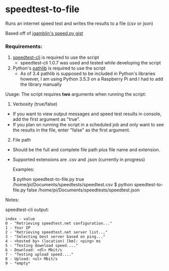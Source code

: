 # speedtest-to-file
Runs an internet speed test and writes the results to a file (csv or json)

Based off of [jgamblin's speed.py gist](https://gist.github.com/jgamblin/3428a164e561baee829c339ac1982e5c)

### Requirements:
  1) [speedtest-cli](https://pypi.python.org/pypi/speedtest-cli/) is required to use the script 
      -  speedtest-cli 1.0.7 was used and tested while developing the script
  2) Python's [pathlib](https://pypi.python.org/pypi/pathlib/) is required to use the script 
      - As of 3.4 pathlib is supposed to be included in Python's libraries however, I am using Python 3.5.3 on a Raspberry Pi           and I had to add the library manually

Usage:
The script requires **two** arguments when running the script:
1. Verbosity (true/false)
- If you want to view output messages and speed test results in console, add the first argument as "true".
- If you plan on running the script in a scheduled job and only want to see the results in the file, enter "false" as             the first argument.       
2. File path
- Should be the full and complete file path plus file name and extension.
- Supported extensions are .csv and .json (currently in progress)

  Examples:
  
    $ python speedtest-to-file.py true /home/pi/Documents/speedtests/speedtest.csv
    $ python speedtest-to-file.py false /home/pi/Documents/speedtests/speedtest.json
    
Notes:

  speedtest-cli output:
  
    index - value
    0 - "Retrieving speedtest.net configuration..."
    1 - Your IP
    2 - "Retrieving speedtest.net server list..."
    3 - "Selecting best server based on ping..."
    4 - <hosted by> (location) [km]: <ping> ms
    5 - "Testing download speed...."
    6 - Download: <dl> Mbit/s
    7 - "Testing upload speed...."
    8 - Upload: <ul> Mbit/s
    9 - *empty*
    
